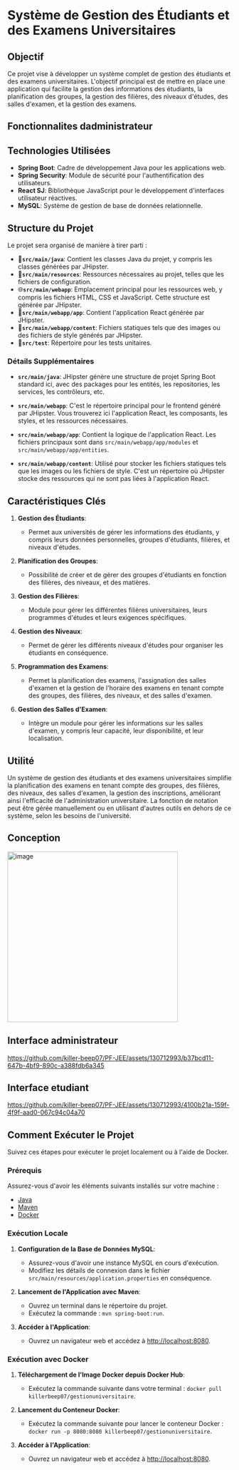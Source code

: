 # Système de Gestion des Étudiants et des Examens Universitaires

## Objectif

Ce projet vise à développer un système complet de gestion des étudiants et des examens universitaires. L'objectif principal est de mettre en place une application qui facilite la gestion des informations des étudiants, la planification des groupes, la gestion des filières, des niveaux d'études, des salles d'examen, et la gestion des examens.

## Fonctionnalites dadministrateur


## Technologies Utilisées

- **Spring Boot**: Cadre de développement Java pour les applications web.
- **Spring Security**: Module de sécurité pour l'authentification des utilisateurs.
- **React SJ**: Bibliothèque JavaScript pour le développement d'interfaces utilisateur réactives.
- **MySQL**: Système de gestion de base de données relationnelle.


## Structure du Projet

Le projet sera organisé de manière à tirer parti :

- 📁**`src/main/java`**: Contient les classes Java du projet, y compris les classes générées par JHipster.
- 📄**`src/main/resources`**: Ressources nécessaires au projet, telles que les fichiers de configuration.
- 🌐**`src/main/webapp`**: Emplacement principal pour les ressources web, y compris les fichiers HTML, CSS et JavaScript. Cette structure est générée par JHipster.
- 📄**`src/main/webapp/app`**: Contient l'application React générée par JHipster.
- 📄**`src/main/webapp/content`**: Fichiers statiques tels que des images ou des fichiers de style générés par JHipster.
- 🧪**`src/test`**: Répertoire pour les tests unitaires.

### Détails Supplémentaires

- **`src/main/java`**: JHipster génère une structure de projet Spring Boot standard ici, avec des packages pour les entités, les repositories, les services, les contrôleurs, etc.

- **`src/main/webapp`**: C'est le répertoire principal pour le frontend généré par JHipster. Vous trouverez ici l'application React, les composants, les styles, et les ressources nécessaires.

- **`src/main/webapp/app`**: Contient la logique de l'application React. Les fichiers principaux sont dans `src/main/webapp/app/modules` et `src/main/webapp/app/entities`.

- **`src/main/webapp/content`**: Utilisé pour stocker les fichiers statiques tels que les images ou les fichiers de style. C'est un répertoire où JHipster stocke des ressources qui ne sont pas liées à l'application React.


## Caractéristiques Clés

1. **Gestion des Étudiants**:
   - Permet aux universités de gérer les informations des étudiants, y compris leurs données personnelles, groupes d'étudiants, filières, et niveaux d'études.

2. **Planification des Groupes**:
   - Possibilité de créer et de gérer des groupes d'étudiants en fonction des filières, des niveaux, et des matières.

3. **Gestion des Filières**:
   - Module pour gérer les différentes filières universitaires, leurs programmes d'études et leurs exigences spécifiques.

4. **Gestion des Niveaux**:
   - Permet de gérer les différents niveaux d'études pour organiser les étudiants en conséquence.

5. **Programmation des Examens**:
   - Permet la planification des examens, l'assignation des salles d'examen et la gestion de l'horaire des examens en tenant compte des groupes, des filières, des niveaux, et des salles d'examen.

6. **Gestion des Salles d'Examen**:
   - Intègre un module pour gérer les informations sur les salles d'examen, y compris leur capacité, leur disponibilité, et leur localisation.




## Utilité

Un système de gestion des étudiants et des examens universitaires simplifie la planification des examens en tenant compte des groupes, des filières, des niveaux, des salles d'examen, la gestion des inscriptions, améliorant ainsi l'efficacité de l'administration universitaire. La fonction de notation peut être gérée manuellement ou en utilisant d'autres outils en dehors de ce système, selon les besoins de l'université.

## Conception
<img width="383" alt="image" src="https://github.com/killer-beep07/PF-JEE/assets/130712993/3633966d-6605-49c7-86fd-5961fd4d66b1">

## Interface administrateur 


https://github.com/killer-beep07/PF-JEE/assets/130712993/b37bcd11-647b-4bf9-890c-a388fdb6a345

## Interface etudiant




https://github.com/killer-beep07/PF-JEE/assets/130712993/4100b21a-159f-4f9f-aad0-067c94c04a70




## Comment Exécuter le Projet

Suivez ces étapes pour exécuter le projet localement ou à l'aide de Docker.

### Prérequis

Assurez-vous d'avoir les éléments suivants installés sur votre machine :

- [Java](https://www.oracle.com/java/technologies/javase-downloads.html)
- [Maven](https://maven.apache.org/download.cgi)
- [Docker](https://www.docker.com/get-started)

### Exécution Locale

1. **Configuration de la Base de Données MySQL**:
   - Assurez-vous d'avoir une instance MySQL en cours d'exécution.
   - Modifiez les détails de connexion dans le fichier `src/main/resources/application.properties` en conséquence.

2. **Lancement de l'Application avec Maven**:
   - Ouvrez un terminal dans le répertoire du projet.
   - Exécutez la commande : `mvn spring-boot:run`.

3. **Accéder à l'Application**:
   - Ouvrez un navigateur web et accédez à [http://localhost:8080](http://localhost:8080).

### Exécution avec Docker

1. **Téléchargement de l'Image Docker depuis Docker Hub**:
   - Exécutez la commande suivante dans votre terminal : `docker pull killerbeep07/gestionuniversitaire`.

2. **Lancement du Conteneur Docker**:
   - Exécutez la commande suivante pour lancer le conteneur Docker : `docker run -p 8080:8080 killerbeep07/gestionuniversitaire`.

3. **Accéder à l'Application**:
   - Ouvrez un navigateur web et accédez à [http://localhost:8080](http://localhost:8080).


